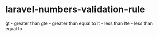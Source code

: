 # laravel-numbers-validation-rule

gt - greater than
gte - greater than equal to
lt - less than
lte - less than equal to
